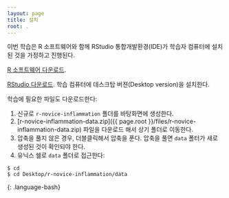 ```yaml
---
layout: page
title: 설치
root: .
---
```


이번 학습은 R 소프트웨어와 함께 RStudio 통합개발환경(IDE)가 학습자 컴퓨터에 설치된 것을 가정하고 진행된다.

[R 소프트웨어 다운로드](https://cran.r-project.org/mirrors.html).

[RStudio 다운로드](https://www.rstudio.com/products/rstudio/download/).
학습 컴퓨터에 데스크탑 버젼(Desktop version)을 설치한다.

학습에 필요한 파일도 다운로드한다:

1. 신규로 `r-novice-inflammation` 폴더를 바탕화면에 생성한다.
2. [r-novice-inflammation-data.zip]({{ page.root }}/files/r-novice-inflammation-data.zip) 파일을 다운로드 해서 상기 폴더로 이동한다.
3. 압축을 풀지 않은 경우, 더블클릭해서 압축을 푼다. 압축을 풀면 `data` 폴터가 새로 생성된 것이 확인되야 한다.
4. 유닉스 쉘로 `data` 폴더로 접근한다:

~~~
$ cd
$ cd Desktop/r-novice-inflammation/data
~~~
{: .language-bash}
